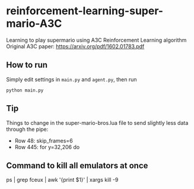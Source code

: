 # reinforcement-learning-super-mario-A3C
Learning to play supermario using A3C Reinforcement Learning algorithm  
Original A3C paper: https://arxiv.org/pdf/1602.01783.pdf  

## How to run
Simply edit settings in `main.py` and `agent.py`, then run  
```
python main.py
```

## Tip

Things to change in the super-mario-bros.lua file to send slightly less data through the pipe:
- Row 48: skip\_frames=6
- Row 445: for y=32,206 do 

## Command to kill all emulators at once  
ps | grep fceux | awk '{print $1}' | xargs kill -9
